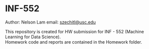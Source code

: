 # INF-552
Author: Nelson Lam
email: szechitl@usc.edu

This repository is created for HW submission for INF - 552 (Machine Learning for Data Science). \
Homework code and reports are contained in the Homework folder.
